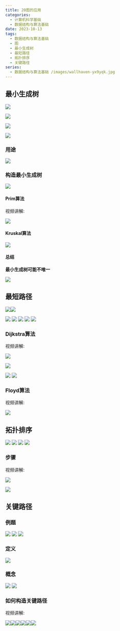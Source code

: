 ```yaml
---
title: 20图的应用
categories:
  - 计算机科学基础
  - 数据结构与算法基础
date: 2023-10-13
tags:
  - 数据结构与算法基础
  - 图
  - 最小生成树
  - 最短路径
  - 拓扑排序
  - 关键路径
series:
  - 数据结构与算法基础 /images/wallhaven-yx9yqk.jpg
---
```


## 最小生成树

![](/images/posts/4633aa26b0187c59c31a9265c47eb5e103ad578a.png@1256w_878h_!web-article-pic.webp)

![](/images/posts/daa0866449933b3a05f195edbccd116baa1a7455.png@1256w_580h_!web-article-pic.webp)

![](/images/posts/9fdfc6c8584bf11b837322faf7ca4d3525d5b1a4.png@1256w_700h_!web-article-pic.webp)

![](/images/posts/e1a268573733556d5b295acf5c5be2ab008b503e.png@1256w_648h_!web-article-pic.webp)

### 用途

![](/images/posts/b5c0d43ad02fc796e9b4d4c564041dd4702cb1b3.png@1256w_668h_!web-article-pic.webp)

### 构造最小生成树

![](/images/posts/c07177f8f0edd9f367a165f7bab922d8a930b36f.png@1256w_762h_!web-article-pic.webp)

#### Prim算法

视频讲解:



![](/images/posts/1d956fc46468c965b88fbd56fb575703cb9ee354.png@1256w_640h_!web-article-pic.webp)

#### Kruskal算法



![](/images/posts/6bfb5cafb94ca31f295dce7f28689088640951d2.png@1256w_684h_!web-article-pic.webp)

#### 总结

**最小生成树可能不唯一**

![](/images/posts/e44fbba3a0149fa3225d060669f372a8712b5bea.png@1256w_556h_!web-article-pic.webp)
## 最短路径

![](/images/posts/7ed07a691adcfe8b2b4edd6834a84e7b83fb9698.png@1256w_238h_!web-article-pic.webp)![](/images/posts/d775090a1fbcfaf0f0235de2bb200b3767c67ef9.png@1256w_804h_!web-article-pic.webp)

![](/images/posts/ea7a5307811c1f4e254ccba4f04d416358a1316a.png@1256w_660h_!web-article-pic.webp)
![](/images/posts/08e0c1e21e79e79800cf8bc1817f2e49524d0815.png@1256w_450h_!web-article-pic.webp)
![](/images/posts/8ffc4ab0f3f16d89080bd01693d62860df069d78.png@1256w_650h_!web-article-pic.webp)
![](/images/posts/776e07bb33823309692f9a1141222d5a827e136f.png@1256w_592h_!web-article-pic.webp)
![](/images/posts/43022d92131ae7946ef63445f8747dc18bde099a.png@1256w_462h_!web-article-pic.webp)

### Dijkstra算法

视频讲解:



![](/images/posts/db85d7aca7444141b34942aa3539d609940cd60f.png@1256w_698h_!web-article-pic.webp)

![](/images/posts/993e8e1e68a0ffcb4bc5366a1d342a5c65a5a6c8.png@1256w_728h_!web-article-pic.webp)

![](/images/posts/d5f682681e83568ae110914b8e306edae535fc59.png@1256w_688h_!web-article-pic.webp)
![](/images/posts/6b624dc2b2f84e6d37f2263389fda76110d14970.png@1256w_752h_!web-article-pic.webp)

### Floyd算法

视频讲解:



![](/images/posts/ebf54c205ce8a8c94b0b6e547975f9d06165c67e.png@1256w_746h_!web-article-pic.webp)
## 拓扑排序

![](/images/posts/f0193e6a12c95bf56ca83d2878e7ff3bea6c4515.png@1256w_734h_!web-article-pic.webp)
![](/images/posts/cde3c20b5715397058193f79ac99e6ca900505e4.png@1256w_696h_!web-article-pic.webp)
![](/images/posts/9342facfb840618943b7f0562753f1dc01011881.png@1256w_680h_!web-article-pic.webp)
![](/images/posts/0556ea38d9f10403427a961887f2de0469ee90f5.png@1256w_302h_!web-article-pic.webp)

### 步骤

视频讲解:



![](/images/posts/dc2947a890e1116a1c8a8446ac8fffb309c122d6.png@1256w_716h_!web-article-pic.webp)

![](/images/posts/82d732fb5283bc487eb639974379fe8b6b46eb06.png@1256w_710h_!web-article-pic.webp)
## 关键路径

### 例题

![](/images/posts/9bb9cc409e0003093af7f981337d7e2f21d0cdd3.png@1256w_720h_!web-article-pic.webp)
![](/images/posts/3f961fd343c6f12ed5b37439b18af7d77770499e.png@1256w_718h_!web-article-pic.webp)
![](/images/posts/738bd0bc66b0780be00282ad40648521a129ef86.png@1256w_582h_!web-article-pic.webp)

### 定义

![](/images/posts/c451ec1795d58c9175a39ba3fe11e9f403da3cfa.png@1256w_726h_!web-article-pic.webp)

### 概念

![](/images/posts/6cebcc13359e3ff3b600204884322d20e4f945a5.png@1256w_556h_!web-article-pic.webp)
![](/images/posts/d50f2d44ff51437792c8a8962e885d01fd45e2ea.png@1256w_512h_!web-article-pic.webp)

### 如何构造关键路径

视频讲解:



![](/images/posts/09a07aaa5cc41d7840363ed8f8fd327228e5e633.png@1256w_630h_!web-article-pic.webp)![](/images/posts/92474ab0459e54ec70bf0985491d799165bade4f.png@1256w_658h_!web-article-pic.webp)![](/images/posts/5271dab775c7d264b605a601f3f9dfada164da42.png@1256w_784h_!web-article-pic.webp)![](/images/posts/3b5be3438a6f3ff54dc2c142fac08c810d8f7780.png@1256w_854h_!web-article-pic.webp)![](/images/posts/a5aa5e44d2800a5115584859f5b74f3ca7f97d14.png@!web-article-pic.webp)![](/images/posts/9114d9bfb9f6cc993c458b4ed13dd0cd003be096.png@1256w_622h_!web-article-pic.webp)